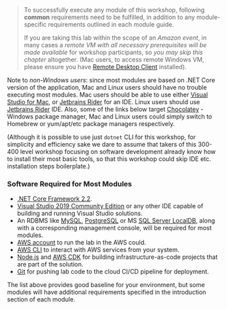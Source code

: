 <!--
+++
title = "Prerequisites"
date = 2019-10-11T17:39:00-04:00
weight = 20
+++
-->

> To successfully execute any module of this workshop, following **common** requirements need to be fulfilled, in addition to any module-specific requirements outlined in each module guide. 
> 
> If you are taking this lab within the scope of an *Amazon event*, in many cases a *remote VM with all necessary prerequisites will be made available* for workshop participants, so *you may skip this chapter* altogether. (Mac users, to access remote Windows VM, please ensure you have [Remote Desktop Client](https://apps.apple.com/us/app/microsoft-remote-desktop-10/id1295203466) installed).

Note to *non-Windows users*: since most modules are based on .NET Core version of the application, Mac and Linux users should have no trouble executing most modules. Mac users should be able to use either [Visual Studio for Mac](https://docs.microsoft.com/en-us/visualstudio/mac/installation?view=vsmac-2019), or [Jetbrains Rider](https://www.jetbrains.com/rider/download/#section=mac) for an IDE. Linux users should use [Jetbrains Rider](https://www.jetbrains.com/rider/download/#section=linux) IDE. Also, some of the links below target [Chocolatey](https://chocolatey.org/) - Windows package manager, Mac and Linux users could simply switch to Homebrew or yum/apt/etc package managers respectively.

(Although it is possible to use just `dotnet` CLI for this workshop, for simplicity and efficiency sake we dare to assume that takers of this 300-400 level workshop focusing on software development already know how to install their most basic tools, so that this workshop could skip IDE etc. installation steps boilerplate.)

### Software Required for Most Modules

* [.NET Core Framework 2.2](https://dotnet.microsoft.com/download).
* [Visual Studio 2019 Community Edition](https://visualstudio.microsoft.com/downloads/) or any other IDE capable of building and running Visual Studio solutions.
* An RDBMS like [MySQL](https://chocolatey.org/packages/mysql), [PostgreSQL](https://chocolatey.org/packages/postgresql) or MS [SQL Server LocalDB](https://chocolatey.org/packages/sqllocaldb), along with a corresponding management console, will be required for most modules.
* [AWS account](https://aws.amazon.com/premiumsupport/knowledge-center/create-and-activate-aws-account/) to run the lab in the AWS could.
* [AWS CLI](https://aws.amazon.com/cli/) to interact with AWS services from your system.
* [Node.js](https://nodejs.org/en/download/) and [AWS CDK](https://docs.aws.amazon.com/cdk/latest/guide/getting_started.html) for building infrastructure-as-code projects that are part of the solution.
* [Git](https://chocolatey.org/packages/git) for pushing lab code to the cloud CI/CD pipeline for deployment.

The list above provides good baseline for your environment, but some modules will have additional requirements specified in the introduction section of each module.